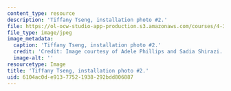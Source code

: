```yaml
---
content_type: resource
description: 'Tiffany Tseng, installation photo #2.'
file: https://ol-ocw-studio-app-production.s3.amazonaws.com/courses/4-341-introduction-to-photography-and-related-media-fall-2007/6104ac0de91377521938292bdd806887_tseng5.jpg
file_type: image/jpeg
image_metadata:
  caption: 'Tiffany Tseng, installation photo #2.'
  credit: 'Credit: Image courtesy of Adele Phillips and Sadia Shirazi.'
  image-alt: ''
resourcetype: Image
title: 'Tiffany Tseng, installation photo #2.'
uid: 6104ac0d-e913-7752-1938-292bdd806887
---
```

